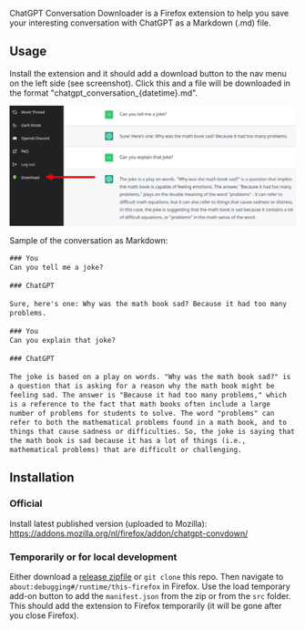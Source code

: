 ChatGPT Conversation Downloader is a Firefox extension to help you save your interesting conversation with ChatGPT as a Markdown (.md) file.

## Usage

Install the extension and it should add a download button to the nav menu on the left side (see screenshot). Click this and a file will be downloaded in the format "chatgpt_conversation_{datetime}.md".

![screenshot of the context menu](docs/media/button.png)

Sample of the conversation as Markdown:

```
### You
Can you tell me a joke?

### ChatGPT

Sure, here's one: Why was the math book sad? Because it had too many problems.

### You
Can you explain that joke?

### ChatGPT

The joke is based on a play on words. "Why was the math book sad?" is a question that is asking for a reason why the math book might be feeling sad. The answer is "Because it had too many problems," which is a reference to the fact that math books often include a large number of problems for students to solve. The word "problems" can refer to both the mathematical problems found in a math book, and to things that cause sadness or difficulties. So, the joke is saying that the math book is sad because it has a lot of things (i.e., mathematical problems) that are difficult or challenging.
```

## Installation

### Official
Install latest published version (uploaded to Mozilla): https://addons.mozilla.org/nl/firefox/addon/chatgpt-convdown/

### Temporarily or for local development
Either download a [release zipfile](https://github.com/esteinmann/chatgpt-convdown/releases) or `git clone` this repo. Then navigate to `about:debugging#/runtime/this-firefox` in Firefox. Use the load temporary add-on button to add the `manifest.json` from the zip or from the `src` folder. This should add the extension to Firefox temporarily (it will be gone after you close Firefox).
